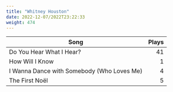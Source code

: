 ```yaml
---
title: "Whitney Houston"
date: 2022-12-07/2022T23:22:33
weight: 474
---
```




 Song | Plays 
----- | -----:
Do You Hear What I Hear? | 41
How Will I Know | 1
I Wanna Dance with Somebody (Who Loves Me) | 4
The First Noël | 5
